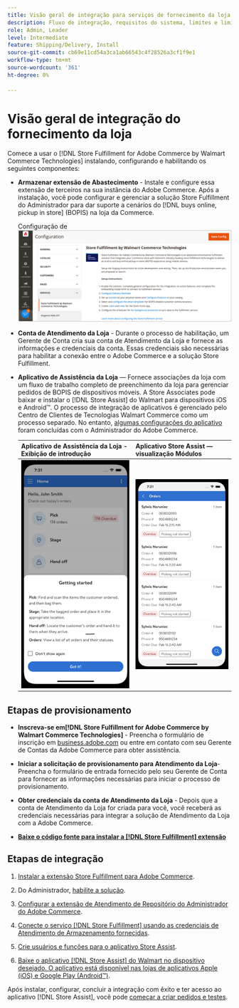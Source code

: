 ```yaml
---
title: Visão geral de integração para serviços de fornecimento da loja
description: Fluxo de integração, requisitos do sistema, limites e limitações do [!DNL Live Search].
role: Admin, Leader
level: Intermediate
feature: Shipping/Delivery, Install
source-git-commit: cb69e11cd54a3ca1ab66543c4f28526a3cf1f9e1
workflow-type: tm+mt
source-wordcount: '361'
ht-degree: 0%

---
```


# Visão geral de integração do fornecimento da loja

Comece a usar o [!DNL Store Fulfillment for Adobe Commerce by Walmart Commerce Technologies] instalando, configurando e habilitando os seguintes componentes:

- **Armazenar extensão de Abastecimento** - Instale e configure essa extensão de terceiros na sua instância do Adobe Commerce. Após a instalação, você pode configurar e gerenciar a solução Store Fulfillment do Administrador para dar suporte a cenários do [!DNL buys online, pickup in store] (BOPIS) na loja da Commerce.

  Configuração de ![[!DNL Store Fulfillment Service] no modo de exibição de Administração](assets/store-fulfillment-admin-home.png)

- **Conta de Atendimento da Loja** - Durante o processo de habilitação, um Gerente de Conta cria sua conta de Atendimento da Loja e fornece as informações e credenciais da conta. Essas credenciais são necessárias para habilitar a conexão entre o Adobe Commerce e a solução Store Fulfillment.

- **Aplicativo de Assistência da Loja** — Fornece associações da loja com um fluxo de trabalho completo de preenchimento da loja para gerenciar pedidos de BOPIS de dispositivos móveis. A Store Associates pode baixar e instalar o [!DNL Store Assist] do Walmart para dispositivos iOS e Android™. O processo de integração de aplicativos é gerenciado pelo Centro de Clientes de Tecnologias Walmart Commerce como um processo separado. No entanto, [algumas configurações do aplicativo](user-setup.md) foram concluídas com o Administrador do Adobe Commerce.

  | Aplicativo de Assistência da Loja - Exibição de introdução | Aplicativo Store Assist — visualização Módulos |
  |-------------------------------------------------------------------------------------------------------------|-----------------------------------------------------------------------------------------------|
  | ![[!DNL Store Assist App Getting Started] exibir no dispositivo móvel](assets/store-assist-get-started-small.png) | ![[!DNL Store Assist App Orders view] no dispositivo móvel](assets/store-assist-orders-small.png) |

## Etapas de provisionamento

- **Inscreva-se em[!DNL Store Fulfillment for Adobe Commerce by Walmart Commerce Technologies]** - Preencha o formulário de inscrição em [business.adobe.com](https://business.adobe.com/resources/store-fulfillment.html) ou entre em contato com seu Gerente de Contas da Adobe Commerce para obter assistência.

- **Iniciar a solicitação de provisionamento para Atendimento da Loja**-Preencha o formulário de entrada fornecido pelo seu Gerente de Conta para fornecer as informações necessárias para iniciar o processo de provisionamento.

- **Obter credenciais da conta de Atendimento da Loja** - Depois que a conta de Atendimento da Loja for criada para você, você receberá as credenciais necessárias para integrar a solução de Atendimento da Loja com a Adobe Commerce.

- **[Baixe o código fonte para instalar a [!DNL Store Fulfillment] extensão](install.md)**

## Etapas de integração

1. [Instalar a extensão Store Fulfillment para Adobe Commerce](install.md).

1. Do Administrador, [habilite a solução](enable-general.md).

1. [Configurar a extensão de Atendimento de Repositório do Administrador do Adobe Commerce](service-config-settings-overview.md).

1. [Conecte o serviço [!DNL Store Fulfillment] usando as credenciais de Atendimento de Armazenamento fornecidas](connect-set-up-service.md).

1. [Crie usuários e funções para o aplicativo Store Assist](user-setup.md).

1. [Baixe o aplicativo  [!DNL Store Assist] do Walmart no dispositivo desejado. O aplicativo está disponível nas lojas de aplicativos Apple (iOS) e Google Play (Android™)](app-setup.md).

Após instalar, configurar, concluir a integração com êxito e ter acesso ao aplicativo [!DNL Store Assist], você pode [começar a criar pedidos e testes](test-and-deploy.md).
